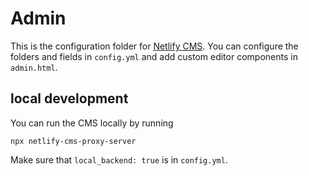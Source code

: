 # Admin

This is the configuration folder for [Netlify CMS](https://www.netlifycms.org/docs/intro/). You can configure the folders and fields in `config.yml` and add custom editor components in `admin.html`.

## local development

You can run the CMS locally by running

`npx netlify-cms-proxy-server`

Make sure that `local_backend: true` is in `config.yml`.
